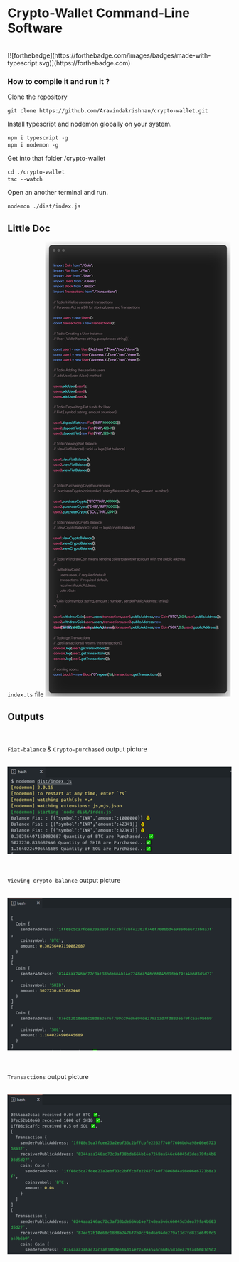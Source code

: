 # Crypto-Wallet Command-Line Software

<br>
[![forthebadge](https://forthebadge.com/images/badges/made-with-typescript.svg)](https://forthebadge.com)

### How to compile it and run it ?

Clone the repository 
```
git clone https://github.com/Aravindakrishnan/crypto-wallet.git
```

Install typescript and nodemon globally on your system.
```
npm i typescript -g
npm i nodemon -g
```

Get into that folder /crypto-wallet
```
cd ./crypto-wallet
tsc --watch
```

Open an another terminal and run.
```
nodemon ./dist/index.js
```

## Little Doc

`index.ts` file 
![index-doc](https://github.com/Aravindakrishnan/crypto-wallet/blob/main/images/index-doc.png)

## Outputs

<br/><br/>
`Fiat-balance` & `Crypto-purchased` output picture
<br/><br/>

![fiat-balance-picture](https://github.com/Aravindakrishnan/crypto-wallet/blob/main/images/output1.png)

<br/><br/>
`Viewing crypto balance` output picture
<br/><br/>

![crypto-balance-picture](https://github.com/Aravindakrishnan/crypto-wallet/blob/main/images/output2.png)

<br/><br/>
`Transactions` output picture
<br/><br/>

![transaction-picture](https://github.com/Aravindakrishnan/crypto-wallet/blob/main/images/output3.PNG)
